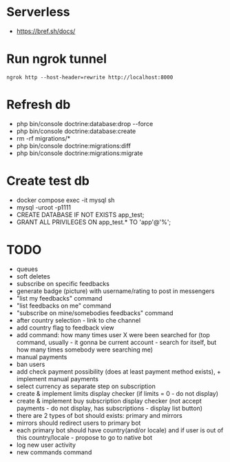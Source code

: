 # Serverless
* https://bref.sh/docs/

# Run ngrok tunnel
`ngrok http --host-header=rewrite http://localhost:8000`

# Refresh db
* php bin/console doctrine:database:drop --force
* php bin/console doctrine:database:create
* rm -rf migrations/*
* php bin/console doctrine:migrations:diff
* php bin/console doctrine:migrations:migrate

# Create test db
* docker compose exec -it mysql sh
* mysql -uroot -p1111
* CREATE DATABASE IF NOT EXISTS app_test;
* GRANT ALL PRIVILEGES ON app_test.* TO 'app'@'%';

# TODO
* queues
* soft deletes
* subscribe on specific feedbacks
* generate badge (picture) with username/rating to post in messengers
* "list my feedbacks" command
* "list feedbacks on me" command
* "subscribe on mine/somebodies feedbacks" command
* after country selection - link to che channel
* add country flag to feedback view
* add command: how many times user X were been searched for (top command, usually - it gonna be current account - search for itself, but how many times somebody were searching me)
* manual payments
* ban users
* add check payment possibility (does at least payment method exists), + implement manual payments
* select currency as separate step on subscription
* create & implement limits display checker (if limits = 0 - do not display)
* create & implement buy subscription display checker (not accept payments - do not display, has subscriptions - display list button)
* there are 2 types of bot should exists: primary and mirrors
* mirrors should redirect users to primary bot
* each primary bot should have country(and/or locale) and if user is out of this country/locale - propose to go to native bot
* log new user activity
* new commands command